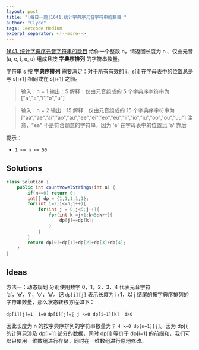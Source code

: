 ```yaml
---
layout: post
title: "[每日一题]1641.统计字典序元音字符串的数目 "
author: "Clyde"
tags: Leetcode Medium
excerpt_separator: <!--more-->
---
```


[1641. 统计字典序元音字符串的数目](https://leetcode.cn/problems/count-sorted-vowel-strings/)  给你一个整数 n，请返回长度为 n 、仅由元音 (a, e, i, o, u) 组成且按 **字典序排列** 的字符串数量。

字符串 s 按 **字典序排列** 需要满足：对于所有有效的 i，s[i] 在字母表中的位置总是与 s[i+1] 相同或在 s[i+1] 之前。<!--more-->

>  输入：n = 1
>  输出：5
>  解释：仅由元音组成的 5 个字典序字符串为 ["a","e","i","o","u"]

> 输入：n = 2
> 输出：15
> 解释：仅由元音组成的 15 个字典序字符串为
> ["aa","ae","ai","ao","au","ee","ei","eo","eu","ii","io","iu","oo","ou","uu"]
> 注意，"ea" 不是符合题意的字符串，因为 'e' 在字母表中的位置比 'a' 靠后



提示：

- `1 <= n <= 50` 


##  Solutions


```java
class Solution {
    public int countVowelStrings(int n) {
        if(n==0) return 0;
        int[] dp = {1,1,1,1,1};
        for(int i=2;i<=n;i++){
            for(int j = 0;j<5;j++){
                for(int k =j+1;k<5;k++){
                    dp[j]+=dp[k];
                }
            }
        }
        return dp[0]+dp[1]+dp[2]+dp[3]+dp[4];
    }
}
```

##  Ideas

方法一：动态规划
分别使用数字 0，1，2，3，4 代表元音字符 ‘a’，‘e’，‘i’，‘o’，‘u’。记 
`dp[i][j]` 表示长度为 i+1，以 j 结尾的按字典序排列的字符串数量，那么状态转移方程如下：

`dp[i][j]=1  i=0`
`dp[i][j]=∑ j k=0 dp[i−1][k]  i>0`

因此长度为 n 的按字典序排列的字符串数量为 `∑ 4 k=0 dp[n−1][j]`。因为 dp[i] 的计算只涉及 dp[i−1] 部分的数据，同时 dp[i] 等价于 dp[i−1] 的前缀和，我们可以只使用一维数组进行存储，同时在一维数组进行原地修改。
